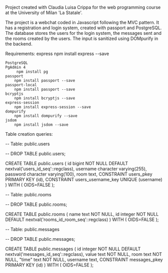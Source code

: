 Project created with Claudia Luisa Crippa for the web programming course at the University of Milan 'La Statale'.

The project is a webchat coded in Javascript following the MVC pattern.
It has a registration and login system, created with passport and PostgreSQL.
The database stores the users for the login system, the messages sent and the rooms created by the users.
The input is sanitized using DOMpurify in the backend.

Requirements:
	express
		npm install express --save
		
	PostgreSQL
	PgAdmin 4
		 npm install pg
	passport
		npm install passport --save
	passport-local
		npm install passport --save
	bcryptjs
		npm install bcryptjs --save
	express-session
		npm install express-session --save
	dompurify
		npm install dompurify --save
	jsdom
		npm install jsdom --save


Table creation queries:

-- Table: public.users

-- DROP TABLE public.users;

CREATE TABLE public.users
(
  id bigint NOT NULL DEFAULT nextval('users_id_seq'::regclass),
  username character varying(255),
  password character varying(100),
  room text,
  CONSTRAINT users_pkey PRIMARY KEY (id),
  CONSTRAINT users_username_key UNIQUE (username)
)
WITH (
  OIDS=FALSE
);


-- Table: public.rooms

-- DROP TABLE public.rooms;

CREATE TABLE public.rooms
(
  name text NOT NULL,
  id integer NOT NULL DEFAULT nextval('rooms_id_room_seq'::regclass)
)
WITH (
  OIDS=FALSE
);


-- Table: public.messages

-- DROP TABLE public.messages;

CREATE TABLE public.messages
(
  id integer NOT NULL DEFAULT nextval('messages_id_seq'::regclass),
  value text NOT NULL,
  room text NOT NULL,
  "time" text NOT NULL,
  username text,
  CONSTRAINT messages_pkey PRIMARY KEY (id)
)
WITH (
  OIDS=FALSE
);


		 

		
